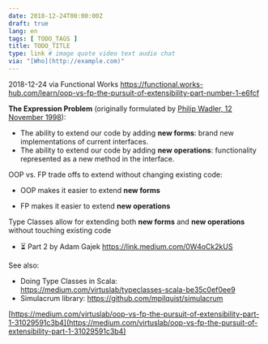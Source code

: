 ```yaml
---
date: 2018-12-24T00:00:00Z
draft: true
lang: en
tags: [ TODO_TAGS ]
title: TODO_TITLE
type: link # image quote video text audio chat
via: "[Who](http://example.com)"
---
```



2018-12-24 via Functional Works
https://functional.works-hub.com/learn/oop-vs-fp-the-pursuit-of-extensibility-part-number-1-e6fcf

**The Expression Problem** (originally formulated by [Philip Wadler, 12 November 1998](http://homepages.inf.ed.ac.uk/wadler/papers/expression/expression.txt)):

* The ability to extend our code by adding **new forms**: brand new implementations of current interfaces.
* The ability to extend our code by adding **new operations**: functionality represented as a new method in the interface.

OOP vs. FP trade offs to extend without changing existing code:

* OOP makes it easier to extend ****new forms****

* FP makes it easier to extend ****new operations****

Type Classes allow for extending both ****new forms**** and ****new operations**** without touching existing code

* ⏳ Part 2 by Adam Gajek https://link.medium.com/0W4oCk2kUS

See also:
*  Doing Type Classes in Scala: https://medium.com/virtuslab/typeclasses-scala-be35c0ef0ee9
* Simulacrum library: https://github.com/mpilquist/simulacrum

[https://medium.com/virtuslab/oop-vs-fp-the-pursuit-of-extensibility-part-1-31029591c3b4](https://medium.com/virtuslab/oop-vs-fp-the-pursuit-of-extensibility-part-1-31029591c3b4)

